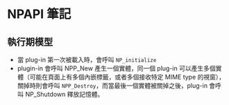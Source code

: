 # NPAPI 筆記

## 執行期模型

*  當 plug-in 第一次被載入時，會呼叫 `NP_initialize`
*  plugin-in 會呼叫 NPP_New 產生一個實體，同一個 plug-in 可以產生多個實體（可能在頁面上有多個內嵌標籤，或者多個接收特定 MIME type 的視窗），關掉時則會呼叫 `NPP_Destroy`，而當最後一個實體被關掉之後，plug-in 會呼叫 NP_Shutdown 釋放記憶體。